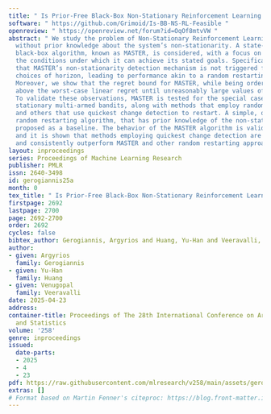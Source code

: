 ```yaml
---
title: " Is Prior-Free Black-Box Non-Stationary Reinforcement Learning Feasible? "
software: " https://github.com/Grimoid/Is-BB-NS-RL-Feasible "
openreview: " https://openreview.net/forum?id=OqOf8mtvVW "
abstract: " We study the problem of Non-Stationary Reinforcement Learning (NS-RL)
  without prior knowledge about the system’s non-stationarity. A state-of-the-art,
  black-box algorithm, known as MASTER, is considered, with a focus on identifying
  the conditions under which it can achieve its stated goals. Specifically, we prove
  that MASTER’s non-stationarity detection mechanism is not triggered for practical
  choices of horizon, leading to performance akin to a random restarting algorithm.
  Moreover, we show that the regret bound for MASTER, while being order optimal, stays
  above the worst-case linear regret until unreasonably large values of the horizon.
  To validate these observations, MASTER is tested for the special case of piecewise
  stationary multi-armed bandits, along with methods that employ random restarting,
  and others that use quickest change detection to restart. A simple, order optimal
  random restarting algorithm, that has prior knowledge of the non-stationarity is
  proposed as a baseline. The behavior of the MASTER algorithm is validated in simulations,
  and it is shown that methods employing quickest change detection are more robust
  and consistently outperform MASTER and other random restarting approaches. "
layout: inproceedings
series: Proceedings of Machine Learning Research
publisher: PMLR
issn: 2640-3498
id: gerogiannis25a
month: 0
tex_title: " Is Prior-Free Black-Box Non-Stationary Reinforcement Learning Feasible? "
firstpage: 2692
lastpage: 2700
page: 2692-2700
order: 2692
cycles: false
bibtex_author: Gerogiannis, Argyrios and Huang, Yu-Han and Veeravalli, Venugopal
author:
- given: Argyrios
  family: Gerogiannis
- given: Yu-Han
  family: Huang
- given: Venugopal
  family: Veeravalli
date: 2025-04-23
address:
container-title: Proceedings of The 28th International Conference on Artificial Intelligence
  and Statistics
volume: '258'
genre: inproceedings
issued:
  date-parts:
  - 2025
  - 4
  - 23
pdf: https://raw.githubusercontent.com/mlresearch/v258/main/assets/gerogiannis25a/gerogiannis25a.pdf
extras: []
# Format based on Martin Fenner's citeproc: https://blog.front-matter.io/posts/citeproc-yaml-for-bibliographies/
---
```

